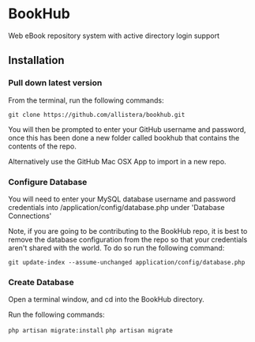 # BookHub


Web eBook repository system with active directory login support

## Installation

### Pull down latest version 

From the terminal, run the following commands:

`git clone https://github.com/allistera/bookhub.git`

You will then be prompted to enter your GitHub username and password, once this has been done a new folder called bookhub that contains the contents of the repo.

Alternatively use the GitHub Mac OSX App to import in a new repo.

### Configure Database

You will need to enter your MySQL database username and password credentials into /application/config/database.php under 'Database Connections'

Note, if you are going to be contributing to the BookHub repo, it is best to remove the database configuration from the repo so that your credentials aren't shared with the world. To do so run the following command:

`git update-index --assume-unchanged application/config/database.php`

### Create Database

Open a terminal window, and cd into the BookHub directory.

Run the following commands:

`php artisan migrate:install`
`php artisan migrate`
